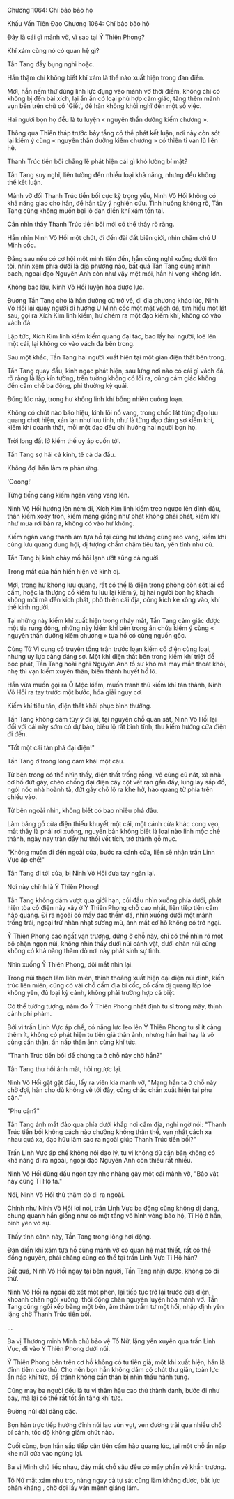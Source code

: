 




Chương 1064: Chí bảo bảo hộ


Khấu Vấn Tiên Đạo Chương 1064: Chí bảo bảo hộ

Đây là cái gì mảnh vỡ, vì sao tại Ỷ Thiên Phong?

Khí xám cùng nó có quan hệ gì?

Tần Tang đầy bụng nghi hoặc.

Hắn thậm chí không biết khí xám là thế nào xuất hiện trong đan điền.

Mới, hắn nếm thử dùng linh lực đụng vào mảnh vỡ thời điểm, không chỉ có không bị đến bài xích, lại ẩn ẩn có loại phù hợp cảm giác, tăng thêm mảnh vụn bên trên chữ cổ 'Giết', để hắn không khỏi nghĩ đến một số việc.

Hai người bọn họ đều là tu luyện « nguyên thần dưỡng kiếm chương ».

Thông qua Thiên tháp trước bảy tầng có thể phát kết luận, nơi này còn sót lại kiếm ý cùng « nguyên thần dưỡng kiếm chương » có thiên ti vạn lũ liên hệ.

Thanh Trúc tiền bối chẳng lẽ phát hiện cái gì khó lường bí mật?

Tần Tang suy nghĩ, liên tưởng đến nhiều loại khả năng, nhưng đều không thể kết luận.

Mảnh vỡ đối Thanh Trúc tiền bối cực kỳ trọng yếu, Ninh Vô Hối không có khả năng giao cho hắn, để hắn tùy ý nghiên cứu. Tình huống không rõ, Tần Tang cũng không muốn bại lộ đan điền khí xám tồn tại.

Cần nhìn thấy Thanh Trúc tiền bối mới có thể thấy rõ ràng.

Hắn nhìn Ninh Vô Hối một chút, đi đến đài đất biên giới, nhìn chăm chú U Minh cốc.

Đằng sau nếu có cơ hội một mình tiến đến, hắn cũng nghĩ xuống dưới tìm tòi, nhìn xem phía dưới là địa phương nào, bất quá Tần Tang cũng minh bạch, ngoại đạo Nguyên Anh còn như vậy mệt mỏi, hắn hi vọng không lớn.

Không bao lâu, Ninh Vô Hối luyện hóa dược lực.

Đương Tần Tang cho là hắn đường cũ trở về, đi địa phương khác lúc, Ninh Vô Hối lại quay người đi hướng U Minh cốc một mặt vách đá, tìm hiểu một lát sau, gọi ra Xích Kim linh kiếm, hư chém ra một đạo kiếm khí, không có vào vách đá.

Lập tức, Xích Kim linh kiếm kiếm quang đại tác, bao lấy hai người, loé lên một cái, lại không có vào vách đá bên trong.

Sau một khắc, Tần Tang hai người xuất hiện tại một gian điện thất bên trong.

Tần Tang quay đầu, kinh ngạc phát hiện, sau lưng nơi nào có cái gì vách đá, rõ ràng là lấp kín tường, trên tường không có lối ra, cũng cảm giác không đến cấm chế ba động, phi thường kỳ quái.

Đúng lúc này, trong hư không linh khí bỗng nhiên cuồng loạn.

Không có chút nào báo hiệu, kinh lôi nổ vang, trong chốc lát từng đạo lưu quang chợt hiện, xán lạn như lưu tinh, như là từng đạo đáng sợ kiếm khí, kiếm khí doanh thất, mỗi một đạo đều chỉ hướng hai người bọn họ.

Trời long đất lở kiếm thế uy áp cuốn tới.

Tần Tang sợ hãi cả kinh, tê cả da đầu.

Không đợi hắn làm ra phản ứng.

'Coong!'

Từng tiếng càng kiếm ngân vang vang lên.

Ninh Vô Hối hướng lên ném đi, Xích Kim linh kiếm treo ngược lên đỉnh đầu, thân kiếm xoay tròn, kiếm mang giống như phát không phải phát, kiếm khí như mưa rơi bắn ra, không có vào hư không.

Kiếm ngân vang thanh âm tựa hồ tại cùng hư không cùng reo vang, kiếm khí cùng lưu quang dung hội, dị tượng chầm chậm tiêu tán, yên tĩnh như cũ.

Tần Tang bị kinh chảy mồ hôi lạnh ướt sũng cả người.

Trong mắt của hắn hiển hiện vẻ kinh dị.

Mới, trong hư không lưu quang, rất có thể là điện trong phòng còn sót lại cổ cấm, hoặc là thượng cổ kiếm tu lưu lại kiếm ý, bị hai người bọn họ khách không mời mà đến kích phát, phô thiên cái địa, công kích kẻ xông vào, khí thế kinh người.

Tại những này kiếm khí xuất hiện trong nháy mắt, Tần Tang cảm giác được một tia rung động, những này kiếm khí bên trong ẩn chứa kiếm ý cùng « nguyên thần dưỡng kiếm chương » tựa hồ có cùng nguồn gốc.

Cùng Tử Vi cung cổ truyền tống trận trước loạn kiếm cổ điện cùng loại, nhưng uy lực càng đáng sợ. Một khi điện thất bên trong kiếm khí triệt để bộc phát, Tần Tang hoài nghi Nguyên Anh tổ sư khó mà may mắn thoát khỏi, nhẹ thì vạn kiếm xuyên thân, biến thành huyết hồ lô.

Hắn vừa muốn gọi ra Ô Mộc kiếm, muốn tranh thủ kiếm khí tán thành, Ninh Vô Hối ra tay trước một bước, hóa giải nguy cơ.

Kiếm khí tiêu tán, điện thất khôi phục bình thường.

Tần Tang không dám tùy ý đi lại, tại nguyên chỗ quan sát, Ninh Vô Hối lại đối với cái này sớm có dự báo, biểu lộ rất bình tĩnh, thu kiếm hướng cửa điện đi đến.

"Tốt một cái tàn phá đại điện!"

Tần Tang ở trong lòng cảm khái một câu.

Từ bên trong có thể nhìn thấy, điện thất trống rỗng, vô cùng cũ nát, xà nhà cơ hồ đứt gãy, chèo chống đại điện cây cột vết rạn gắn đầy, lung lay sắp đổ, ngói nóc nhà hoành tà, đứt gãy chỗ lộ ra khe hở, hào quang từ phía trên chiếu vào.

Từ bên ngoài nhìn, không biết có bao nhiêu phá đâu.

Làm bằng gỗ cửa điện thiếu khuyết một cái, một cánh cửa khác cong vẹo, mắt thấy là phải rơi xuống, nguyên bản không biết là loại nào linh mộc chế thành, ngày nay tràn đầy hư thối vết tích, trở thành gỗ mục.

"Không muốn đi đến ngoài cửa, bước ra cánh cửa, liền sẽ nhận trấn Linh Vực áp chế!"

Tần Tang đi tới cửa, bị Ninh Vô Hối đưa tay ngăn lại.

Nơi này chính là Ỷ Thiên Phong!

Tần Tang không dám vượt qua giới hạn, cúi đầu nhìn xuống phía dưới, phát hiện tòa cổ điện này xây ở Ỷ Thiên Phong chỗ cao nhất, liên tiếp tiên cấm hào quang. Đi ra ngoài có mấy đạo thềm đá, nhìn xuống dưới một mảnh trống trải, ngoại trừ nhàn nhạt sương mù, ánh mắt cơ hồ không có trở ngại.

Ỷ Thiên Phong cao ngất vạn trượng, đứng ở chỗ này, chỉ có thể nhìn rõ một bộ phận ngọn núi, không nhìn thấy dưới núi cảnh vật, dưới chân núi cũng không có khả năng thăm dò nơi này phát sinh sự tình.

Nhìn xuống Ỷ Thiên Phong, dõi mắt nhìn lại.

Trong núi thạch lâm liên miên, thỉnh thoảng xuất hiện đại điện núi đình, kiến trúc liên miên, cũng có vài chỗ cấm địa bí cốc, cổ cấm dị quang lấp loé không yên, đủ loại kỳ cảnh, không phải trường hợp cá biệt.

Có thể tưởng tượng, năm đó Ỷ Thiên Phong nhất định tu sĩ trong mây, thịnh cảnh phi phàm.

Bởi vì trấn Linh Vực áp chế, có năng lực leo lên Ỷ Thiên Phong tu sĩ ít càng thêm ít, không có phát hiện tu tiên giả thân ảnh, nhưng hắn hai hay là vô cùng cẩn thận, ẩn nấp thân ảnh cùng khí tức.

"Thanh Trúc tiền bối để chúng ta ở chỗ này chờ hắn?"

Tần Tang thu hồi ánh mắt, hỏi ngược lại.

Ninh Vô Hối gật gật đầu, lấy ra viên kia mảnh vỡ, "Mạng hắn ta ở chỗ này chờ đợi, hắn cho dù không về tới đây, cũng chắc chắn xuất hiện tại phụ cận."

"Phụ cận?"

Tần Tang ánh mắt đảo qua phía dưới khắp nơi cấm địa, nghi ngờ nói: "Thanh Trúc tiền bối không cách nào chưởng khống thân thể, vạn nhất cách xa nhau quá xa, đạo hữu làm sao ra ngoài giúp Thanh Trúc tiền bối?"

Trấn Linh Vực áp chế không nói đạo lý, tu vi không đủ căn bản không có khả năng đi ra ngoài, ngoại đạo Nguyên Anh còn thiếu rất nhiều.

Ninh Vô Hối dùng đầu ngón tay nhẹ nhàng gảy một cái mảnh vỡ, "Bảo vật này cũng Tí Hộ ta."

Nói, Ninh Vô Hối thử thăm dò đi ra ngoài.

Chính như Ninh Vô Hối lời nói, trấn Linh Vực ba động cũng không dị dạng, chung quanh hắn giống như có một tầng vô hình vòng bảo hộ, Tí Hộ ở hắn, bình yên vô sự.

Thấy tình cảnh này, Tần Tang trong lòng hơi động.

Đan điền khí xám tựa hồ cùng mảnh vỡ có quan hệ mật thiết, rất có thể đồng nguyên, phải chăng cũng có thể tại trấn Linh Vực Tí Hộ hắn?

Bất quá, Ninh Vô Hối ngay tại bên người, Tần Tang nhịn được, không có đi thử.

Ninh Vô Hối ra ngoài dò xét một phen, lại tiếp tục trở lại trước cửa điện, khoanh chân ngồi xuống, thôi động chân nguyên luyện hóa mảnh vỡ. Tần Tang cũng ngồi xếp bằng một bên, âm thầm trầm tư một hồi, nhập định yên lặng chờ Thanh Trúc tiền bối.

...

Ba vị Thương minh Minh chủ bảo vệ Tố Nữ, lặng yên xuyên qua trấn Linh Vực, đi vào Ỷ Thiên Phong dưới núi.

Ỷ Thiên Phong bên trên cơ hồ không có tu tiên giả, một khi xuất hiện, hẳn là đỉnh tiêm cao thủ. Cho nên bọn hắn không dám có chút thư giãn, toàn lực ẩn nấp khí tức, để tránh không cẩn thận bị nhìn thấu hành tung.

Cũng may ba người đều là tu vi thâm hậu cao thủ thành danh, bước đi như bay, mà lại có thể rất tốt ẩn tàng khí tức.

Đường núi dài dằng dặc.

Bọn hắn trực tiếp hướng đỉnh núi lao vùn vụt, ven đường trải qua nhiều chỗ bí cảnh, tốc độ không giảm chút nào.

Cuối cùng, bọn hắn sắp tiếp cận tiên cấm hào quang lúc, tại một chỗ ẩn nấp khe núi cửa vào ngừng lại.

Ba vị Minh chủ liếc nhau, đáy mắt chỗ sâu đều có mấy phần vẻ khẩn trương.

Tố Nữ mặt xám như tro, nàng ngay cả tự sát cũng làm không được, bất lực phản kháng , chờ đợi lấy vận mệnh giáng lâm.




